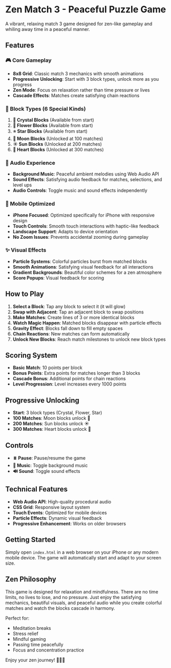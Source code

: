 # Zen Match 3 - Peaceful Puzzle Game

A vibrant, relaxing match 3 game designed for zen-like gameplay and whiling away time in a peaceful manner.

## Features

### 🎮 Core Gameplay
- **8x8 Grid**: Classic match 3 mechanics with smooth animations
- **Progressive Unlocking**: Start with 3 block types, unlock more as you progress
- **Zen Mode**: Focus on relaxation rather than time pressure or lives
- **Cascade Effects**: Matches create satisfying chain reactions

### 🌟 Block Types (6 Special Kinds)
1. **💎 Crystal Blocks** (Available from start)
2. **🌸 Flower Blocks** (Available from start)  
3. **⭐ Star Blocks** (Available from start)
4. **🌙 Moon Blocks** (Unlocked at 100 matches)
5. **☀️ Sun Blocks** (Unlocked at 200 matches)
6. **💖 Heart Blocks** (Unlocked at 300 matches)

### 🎵 Audio Experience
- **Background Music**: Peaceful ambient melodies using Web Audio API
- **Sound Effects**: Satisfying audio feedback for matches, selections, and level ups
- **Audio Controls**: Toggle music and sound effects independently

### 📱 Mobile Optimized
- **iPhone Focused**: Optimized specifically for iPhone with responsive design
- **Touch Controls**: Smooth touch interactions with haptic-like feedback
- **Landscape Support**: Adapts to device orientation
- **No Zoom Issues**: Prevents accidental zooming during gameplay

### ✨ Visual Effects
- **Particle Systems**: Colorful particles burst from matched blocks
- **Smooth Animations**: Satisfying visual feedback for all interactions
- **Gradient Backgrounds**: Beautiful color schemes for a zen atmosphere
- **Score Popups**: Visual feedback for scoring

## How to Play

1. **Select a Block**: Tap any block to select it (it will glow)
2. **Swap with Adjacent**: Tap an adjacent block to swap positions
3. **Make Matches**: Create lines of 3 or more identical blocks
4. **Watch Magic Happen**: Matched blocks disappear with particle effects
5. **Gravity Effect**: Blocks fall down to fill empty spaces
6. **Chain Reactions**: New matches can form automatically
7. **Unlock New Blocks**: Reach match milestones to unlock new block types

## Scoring System

- **Basic Match**: 10 points per block
- **Bonus Points**: Extra points for matches longer than 3 blocks
- **Cascade Bonus**: Additional points for chain reactions
- **Level Progression**: Level increases every 1000 points

## Progressive Unlocking

- **Start**: 3 block types (Crystal, Flower, Star)
- **100 Matches**: Moon blocks unlock 🌙
- **200 Matches**: Sun blocks unlock ☀️
- **300 Matches**: Heart blocks unlock 💖

## Controls

- **⏸️ Pause**: Pause/resume the game
- **🎵 Music**: Toggle background music
- **🔊 Sound**: Toggle sound effects

## Technical Features

- **Web Audio API**: High-quality procedural audio
- **CSS Grid**: Responsive layout system
- **Touch Events**: Optimized for mobile devices
- **Particle Effects**: Dynamic visual feedback
- **Progressive Enhancement**: Works on older browsers

## Getting Started

Simply open `index.html` in a web browser on your iPhone or any modern mobile device. The game will automatically start and adapt to your screen size.

## Zen Philosophy

This game is designed for relaxation and mindfulness. There are no time limits, no lives to lose, and no pressure. Just enjoy the satisfying mechanics, beautiful visuals, and peaceful audio while you create colorful matches and watch the blocks cascade in harmony.

Perfect for:
- Meditation breaks
- Stress relief
- Mindful gaming
- Passing time peacefully
- Focus and concentration practice

Enjoy your zen journey! 🧘‍♀️✨
